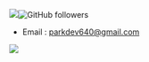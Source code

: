 
   <img src="https://hits.seeyoufarm.com/api/count/incr/badge.svg?url=https%3A%2F%2Fgithub.com%2Fmaldron0309"/><img alt="GitHub followers" src="https://img.shields.io/github/followers/maldron0309?style=social">

- Email : [parkdev640@gmail.com](mailto:parkdev640@gmail.com)

<img src="https://github-readme-streak-stats.herokuapp.com/?user=maldron0309&theme=dark" />

